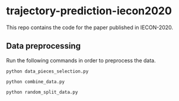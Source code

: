 # trajectory-prediction-iecon2020

This repo contains the code for the paper published in IECON-2020.

## Data preprocessing

Run the following commands in order to preprocess the data.

`python data_pieces_selection.py`

`python combine_data.py`

`python random_split_data.py`
